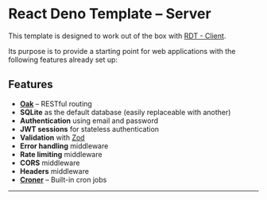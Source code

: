 # React Deno Template – Server

This template is designed to work out of the box with [RDT - Client](https://github.com/Flyingfool95/RDT-client).

Its purpose is to provide a starting point for web applications with the following features already set up:

## Features

-   **[Oak](https://oakserver.org/)** – RESTful routing
-   **SQLite** as the default database (easily replaceable with another)
-   **Authentication** using email and password
-   **JWT sessions** for stateless authentication
-   **Validation** with [Zod](https://github.com/colinhacks/zod)
-   **Error handling** middleware
-   **Rate limiting** middleware
-   **CORS** middleware
-   **Headers** middleware
-   **[Croner](https://deno.land/x/croner@9.0.1-dev.3)** – Built-in cron jobs

---
